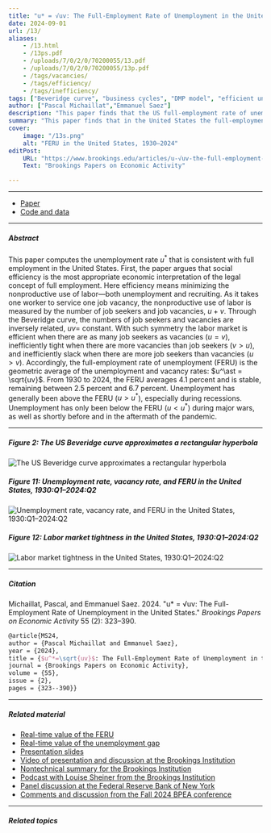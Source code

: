 ```yaml
---
title: "u* = √uv: The Full-Employment Rate of Unemployment in the United States" 
date: 2024-09-01
url: /13/
aliases:
    - /13.html
    - /13ps.pdf
    - /uploads/7/0/2/0/70200055/13.pdf
    - /uploads/7/0/2/0/70200055/13p.pdf
    - /tags/vacancies/
    - /tags/efficiency/
    - /tags/inefficiency/
tags: ["Beveridge curve", "business cycles", "DMP model", "efficient unemployment", "job vacancies", "market tightness", "monetary policy", "NAIRU", "nowcasting", "unemployment gap"]
author: ["Pascal Michaillat","Emmanuel Saez"]
description: "This paper finds that the US full-employment rate of unemployment is the geometric average of the unemployment and vacancy rates. Published in BPEA, 2024." 
summary: "This paper finds that in the United States the full-employment rate of unemployment (FERU) is the geometric average of the unemployment and vacancy rates. Between 1930 and 2024, the FERU averages 4.1% and is very stable."
cover:
    image: "/13s.png"
    alt: "FERU in the United States, 1930–2024"
editPost:
    URL: "https://www.brookings.edu/articles/u-√uv-the-full-employment-rate-of-unemployment-in-the-united-states/"
    Text: "Brookings Papers on Economic Activity"

---
```


---

+ [Paper](/13.pdf)
+ [Code and data](https://github.com/pmichaillat/feru)

---

##### Abstract

This paper computes the unemployment rate $u^\ast$ that is consistent with full employment in the United States. First, the paper argues that social efficiency is the most appropriate economic interpretation of the legal concept of full employment. Here efficiency means minimizing the nonproductive use of labor—both unemployment and recruiting. As it takes one worker to service one job vacancy, the nonproductive use of labor is measured by the number of job seekers and job vacancies, $u + v$. Through the Beveridge curve, the numbers of job seekers and vacancies are inversely related, $uv =$ constant. With such symmetry the labor market is efficient when there are as many job seekers as vacancies ($u = v$), inefficiently tight when there are more vacancies than job seekers ($v > u$), and inefficiently slack when there are more job seekers than vacancies ($u > v$). Accordingly, the full-employment rate of unemployment (FERU) is the geometric average of the unemployment and vacancy rates: $u^\ast = \sqrt{uv}$. From 1930 to 2024, the FERU averages 4.1 percent and is stable, remaining between 2.5 percent and 6.7 percent. Unemployment has generally been above the FERU ($u > u^\ast$), especially during recessions. Unemployment has only been below the FERU ($u < u^\ast$) during major wars, as well as shortly before and in the aftermath of the pandemic.

---

##### Figure 2: The US Beveridge curve approximates a rectangular hyperbola

![The US Beveridge curve approximates a rectangular hyperbola](/13a.png)

##### Figure 11: Unemployment rate, vacancy rate, and FERU in the United States, 1930:Q1–2024:Q2

![Unemployment rate, vacancy rate, and FERU in the United States, 1930:Q1–2024:Q2](/13b.png)

##### Figure 12: Labor market tightness in the United States, 1930:Q1–2024:Q2

![Labor market tightness in the United States, 1930:Q1–2024:Q2](/13c.png)

---

##### Citation

Michaillat, Pascal, and Emmanuel Saez. 2024. "u* = √uv: The Full-Employment Rate of Unemployment in the United States." *Brookings Papers on Economic Activity* 55 (2): 323–390.

```latex
@article{MS24,
author = {Pascal Michaillat and Emmanuel Saez},
year = {2024},
title = {$u^*=\sqrt{uv}$: The Full-Employment Rate of Unemployment in the United States},
journal = {Brookings Papers on Economic Activity},
volume = {55},
issue = {2},
pages = {323--390}}
```

---

##### Related material

+ [Real-time value of the FERU](https://pascalmichaillat.org/dashboard/#us-full-employment-rate-of-unemployment-feru)
+ [Real-time value of the unemployment gap](https://pascalmichaillat.org/dashboard/#us-unemployment-gap)
+ [Presentation slides](/13p.pdf)
+ [Video of presentation and discussion at the Brookings Institution](https://youtu.be/hNu7W5_XpZw)
+ [Nontechnical summary for the Brookings Institution](https://www.brookings.edu/articles/u-√uv-the-full-employment-rate-of-unemployment-in-the-united-states/)
+ [Podcast with Louise Sheiner from the Brookings Institution](https://www.brookings.edu/articles/what-is-the-efficient-rate-of-unemployment/)
+ [Panel discussion at the Federal Reserve Bank of New York](/13d.pdf)
+ [Comments and discussion from the Fall 2024 BPEA conference](/13c.pdf)

---

##### Related topics
